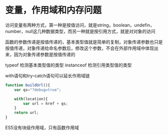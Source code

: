 # 变量，作用域和内存问题
访问变量有两种方式，第一种是按值访问，就是string，boolean，undefin，number，null这几种数据类型，而另一种就是按引用方式，就是对对象的访问

函数的参数传递是按值传递的，基本类型值就是简单的复制，对象传递参数也只是按值传递，对象传递给命名参数后，修改这个参数，不会在外部作用域中体现出来，因为对象传递参数是按值传递的

typeof 检测基本类型值的类型
instanceof 检测引用类型值的类型

with语句和try-catch语句可以延长作用域链

```js
function buildUrl(){
    var qs="?debug=true";

    with(location){
        var url = href + qs;
    }
    return url;
}
```
ES5没有块级作用域，只有函数作用域

